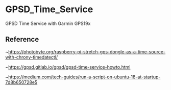 # GPSD_Time_Service
GPSD Time Service with Garmin GPS19x


## Reference
~https://photobyte.org/raspberry-pi-stretch-gps-dongle-as-a-time-source-with-chrony-timedatectl/

~https://gpsd.gitlab.io/gpsd/gpsd-time-service-howto.html

~https://medium.com/tech-guides/run-a-script-on-ubuntu-18-at-startup-7d8b650728e5
